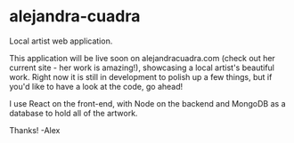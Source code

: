 # alejandra-cuadra
Local artist web application.

This application will be live soon on alejandracuadra.com (check out her current site - her work is amazing!), showcasing a local artist's beautiful work. Right now it is still in development to polish up a few things, but if you'd like to have a look at the code, go ahead!

I use React on the front-end, with Node on the backend and MongoDB as a database to hold all of the artwork.

Thanks!
-Alex
